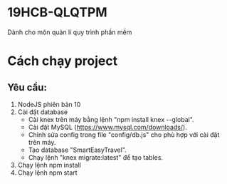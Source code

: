 # **19HCB-QLQTPM**
Dành cho môn quản lí quy trình phần mềm

# **Cách chạy project**
## **Yêu cầu**:
1. NodeJS phiên bản 10
2. Cài đặt database
    + Cài knex trên máy bằng lệnh "npm install knex --global".
    + Cài đặt MySQL (https://www.mysql.com/downloads/).
    + Chỉnh sửa config trong file "config/db.js" cho phù hợp với cài đặt trên máy.
    + Tạo database "SmartEasyTravel".
    + Chạy lệnh "knex migrate:latest" để tạo tables.
3. Chạy lệnh npm install
4. Chạy lệnh npm start